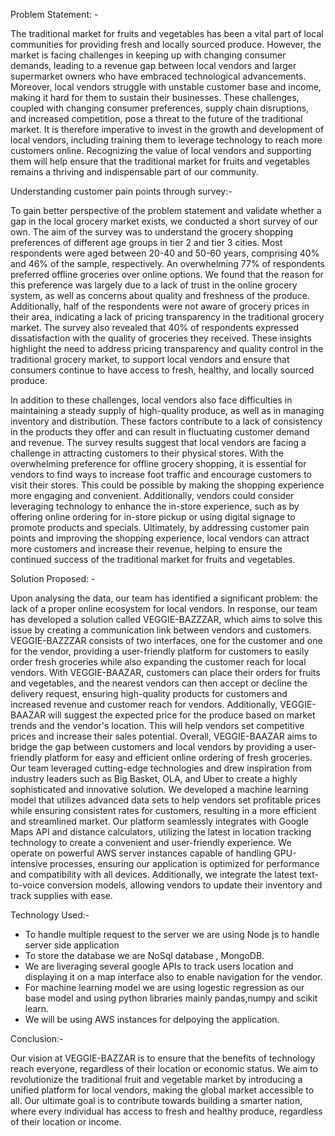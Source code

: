 Problem Statement: -

The traditional market for fruits and vegetables has been a vital part of local communities for providing fresh and locally sourced produce. However, the market is facing challenges in keeping up with changing consumer demands, leading to a revenue gap between local vendors and larger supermarket owners who have embraced technological advancements. Moreover, local vendors struggle with unstable customer base and income, making it hard for them to sustain their businesses. These challenges, coupled with changing consumer preferences, supply chain disruptions, and increased competition, pose a threat to the future of the traditional market. It is therefore imperative to invest in the growth and development of local vendors, including training them to leverage technology to reach more customers online. Recognizing the value of local vendors and supporting them will help ensure that the traditional market for fruits and vegetables remains a thriving and indispensable part of our community.

Understanding customer pain points through survey:-

To gain better perspective of the problem statement and validate whether a gap in the local grocery market exists, we conducted a short survey of our own. The aim of the survey was to understand the grocery shopping preferences of different age groups in tier 2 and tier 3 cities. Most respondents were aged between 20-40 and 50-60 years, comprising 40% and 46% of the sample, respectively. An overwhelming 77% of respondents preferred offline groceries over online options. We found that the reason for this preference was largely due to a lack of trust in the online grocery system, as well as concerns about quality and freshness of the produce. Additionally, half of the respondents were not aware of grocery prices in their area, indicating a lack of pricing transparency in the traditional grocery market. The survey also revealed that 40% of respondents expressed dissatisfaction with the quality of groceries they received. These insights highlight the need to address pricing transparency and quality control in the traditional grocery market, to support local vendors and ensure that consumers continue to have access to fresh, healthy, and locally sourced produce.

In addition to these challenges, local vendors also face difficulties in maintaining a steady supply of high-quality produce, as well as in managing inventory and distribution. These factors contribute to a lack of consistency in the products they offer and can result in fluctuating customer demand and revenue. The survey results suggest that local vendors are facing a challenge in attracting customers to their physical stores. With the overwhelming preference for offline grocery shopping, it is essential for vendors to find ways to increase foot traffic and encourage customers to visit their stores. This could be possible by making the shopping experience more engaging and convenient. Additionally, vendors could consider leveraging technology to enhance the in-store experience, such as by offering online ordering for in-store pickup or using digital signage to promote products and specials. Ultimately, by addressing customer pain points and improving the shopping experience, local vendors can attract more customers and increase their revenue, helping to ensure the continued success of the traditional market for fruits and vegetables.

Solution Proposed: -

Upon analysing the data, our team has identified a significant problem: the lack of a proper online ecosystem for local vendors. In response, our team has developed a solution called VEGGIE-BAZZZAR, which aims to solve this issue by creating a communication link between vendors and customers. VEGGIE-BAZZZAR consists of two interfaces, one for the customer and one for the vendor, providing a user-friendly platform for customers to easily order fresh groceries while also expanding the customer reach for local vendors.
With VEGGIE-BAAZAR, customers can place their orders for fruits and vegetables, and the nearest vendors can then accept or decline the delivery request, ensuring high-quality products for customers and increased revenue and customer reach for vendors. Additionally, VEGGIE-BAAZAR will suggest the expected price for the produce based on market trends and the vendor's location. This will help vendors set competitive prices and increase their sales potential. Overall, VEGGIE-BAAZAR aims to bridge the gap between customers and local vendors by providing a user-friendly platform for easy and efficient online ordering of fresh groceries.
Our team leveraged cutting-edge technologies and drew inspiration from industry leaders such as Big Basket, OLA, and Uber to create a highly sophisticated and innovative solution. We developed a machine learning model that utilizes advanced data sets to help vendors set profitable prices while ensuring consistent rates for customers, resulting in a more efficient and streamlined market. Our platform seamlessly integrates with Google Maps API and distance calculators, utilizing the latest in location tracking technology to create a convenient and user-friendly experience. We operate on powerful AWS server instances capable of handling GPU-intensive processes, ensuring our application is optimized for performance and compatibility with all devices. Additionally, we integrate the latest text-to-voice conversion models, allowing vendors to update their inventory and track supplies with ease.

Technology Used:-

* To handle multiple request to the server we are using Node js to handle server side application
* To store the database we are NoSql database , MongoDB.
* We are liveraging several google APIs to track users location and displaying it on a map interface also to enable navigation for the vendor.
* For machine learning model we are using logestic regression as our base model and using python libraries mainly pandas,numpy and scikit learn.
* We will be using AWS instances for delpoying the application.


Conclusion:-

Our vision at VEGGIE-BAZZAR is to ensure that the benefits of technology reach everyone, regardless of their location or economic status. We aim to revolutionize the traditional fruit and vegetable market by introducing a unified platform for local vendors, making the global market accessible to all. Our ultimate goal is to contribute towards building a smarter nation, where every individual has access to fresh and healthy produce, regardless of their location or income.

